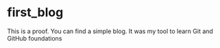 # first_blog
This is a proof. You can find a simple blog. It was my tool to learn Git and GitHub foundations
